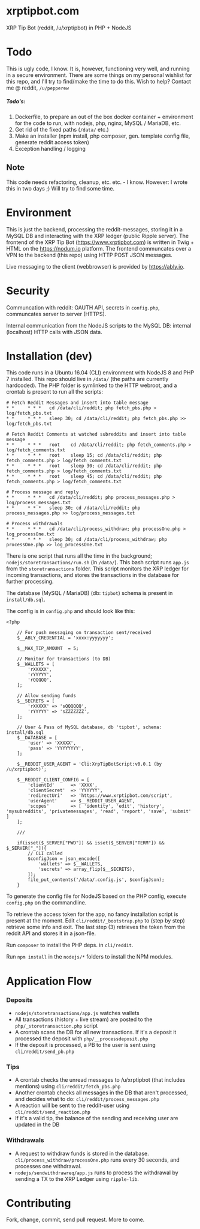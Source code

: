 # xrptipbot.com

XRP Tip Bot (reddit, /u/xrptipbot) in PHP + NodeJS

# Todo

This is ugly code, I know. It is, however, functioning very well, and running in a secure environment. There are some things on my personal wishlist for this repo, and I'll try to find/make the time to do this. Wish to help? Contact me @ reddit, `/u/pepperew`

##### Todo's:

1. Dockerfile, to prepare an out of the box docker container + environment for the code to run, with nodejs, php, nginx, MySQL / MariaDB, etc.
2. Get rid of the fixed paths (`/data/` etc.)
3. Make an installer (npm install, php composer, gen. template config file, generate reddit access token)
4. Exception handling / logging

## Note

This code needs refactoring, cleanup, etc. etc. - I know. However: I wrote this in two days ;) Will try to find some time.

# Environment

This is just the backend, processing the reddit-messages, storing it in a MySQL DB and interacting with the XRP ledger (public Ripple server).
The frontend of the XRP Tip Bot (https://www.xrptipbot.com) is written in Twig + HTML on the https://nodum.io platform. The frontend communcates
over a VPN to the backend (this repo) using HTTP POST JSON messages.

Live messaging to the client (webbrowser) is provided by https://ably.io.

# Security

Communcation with reddit: OAUTH API, secrets in `config.php`, communcates server to server (HTTPS).

Internal communication from the NodeJS scripts to the MySQL DB: internal (localhost) HTTP calls with JSON data.


# Installation (dev)

This code runs in a Ubuntu 16.04 (CLI) environment with NodeJS 8 and PHP 7 installed.
This repo should live in `/data/` (the paths are currently hardcoded). The PHP folder
is symlinked to the HTTP webroot, and a crontab is present to run all the scripts:

```
# Fetch Reddit Messages and insert into table message
* *     * * *   cd /data/cli/reddit; php fetch_pbs.php > log/fetch_pbs.txt
* *     * * *   sleep 30; cd /data/cli/reddit; php fetch_pbs.php >> log/fetch_pbs.txt

# Fetch Reddit Comments at watched subreddits and insert into table message
* *     * * *   root    cd /data/cli/reddit; php fetch_comments.php > log/fetch_comments.txt
* *     * * *   root    sleep 15; cd /data/cli/reddit; php fetch_comments.php > log/fetch_comments.txt
* *     * * *   root    sleep 30; cd /data/cli/reddit; php fetch_comments.php > log/fetch_comments.txt
* *     * * *   root    sleep 45; cd /data/cli/reddit; php fetch_comments.php > log/fetch_comments.txt

# Process message and reply
* *     * * *   cd /data/cli/reddit; php process_messages.php > log/process_messages.txt
* *     * * *   sleep 30; cd /data/cli/reddit; php process_messages.php >> log/process_messages.txt

# Process withdrawals
* *     * * *   cd /data/cli/process_withdraw; php processOne.php > log_processOne.txt
* *     * * *   sleep 30; cd /data/cli/process_withdraw; php processOne.php >> log_processOne.txt
```

There is one script that runs all the time in the background; `nodejs/storetransactions/run.sh` (in `/data/`). This
bash script runs `app.js` from the `storetransactions` folder. This script monitors the XRP
ledger for incoming transactions, and stores the transactions in the database for further processing.

The database (MySQL / MariaDB) (db: `tipbot`) schema is present in `install/db.sql`.

The config is in `config.php` and should look like this:

```
<?php

    // For push messaging on transaction sent/received
    $__ABLY_CREDENTIAL = 'xxxx:yyyyyyy';

    $__MAX_TIP_AMOUNT  = 5;

    // Monitor for transactions (to DB)
    $__WALLETS = [
        'rXXXXX',
        'rYYYYY',
        'rQQQQQ',
    ];

    // Allow sending funds
    $__SECRETS = [
        'rXXXXX' => 'sQQQQQQ',
        'rYYYYY' => 'sZZZZZZZ',
    ];

    // User & Pass of MySQL database, db 'tipbot', schema: install/db.sql
    $__DATABASE = [
        'user' => 'XXXXX',
        'pass' => 'YYYYYYYY',
    ];

    $__REDDIT_USER_AGENT = 'Cli:XrpTipBotScript:v0.0.1 (by /u/xrptipbot)';

    $__REDDIT_CLIENT_CONFIG = [
        'clientId'      => 'XXXX',
        'clientSecret'  => 'YYYYYY',
        'redirectUri'   => 'https://www.xrptipbot.com/script',
        'userAgent'     => $__REDDIT_USER_AGENT,
        'scopes'        => [ 'identity', 'edit', 'history', 'mysubreddits', 'privatemessages', 'read', 'report', 'save', 'submit' ]
    ];

    ///

    if(isset($_SERVER["PWD"]) && isset($_SERVER["TERM"]) && $_SERVER["_"]){
        // CLI called
        $configJson = json_encode([
            'wallets' => $__WALLETS,
            'secrets' => array_flip($__SECRETS),
        ]);
        file_put_contents('/data/.config.js', $configJson);
    }
```

To generate the config file for NodeJS based on the PHP config, execute `config.php` on the commandline.

To retrieve the access token for the app, no fancy installation script is present at the moment. Edit
`cli/reddit/_bootstrap.php` to (step by step) retrieve some info and exit. The last step (3) retrieves
the token from the reddit API and stores it in a json-file.

Run `composer` to install the PHP deps. in `cli/reddit`.

Run `npm install` in the `nodejs/*` folders to install the NPM modules.

# Application Flow

### Deposits

- `nodejs/storetransactions/app.js` watches wallets
- All transactions (history + live stream) are posted to the `php/_storetransaction.php` script
- A crontab scans the DB for all new transactions. If it's a deposit it processed the deposit with `php/__processdeposit.php`
- If the deposit is processed, a PB to the user is sent using `cli/reddit/send_pb.php`

### Tips

- A crontab checks the unread messages to /u/xrptipbot (that includes mentions) using `cli/reddit/fetch_pbs.php`
- Another crontab checks all messages in the DB that aren't processed, and decides what to do: `cli/reddit/process_messages.php`
- A reaction will be sent to the reddit-user using `cli/reddit/send_reaction.php`
- If it's a valid tip, the balance of the sending and receiving user are updated in the DB

### Withdrawals

- A request to withdraw funds is stored in the database. `cli/process_withdraw/processOne.php` runs every 30 seconds, and processes one withdrawal.
- `nodejs/sendwithdrawreq/app.js` runs to process the withdrawal by sending a TX to the XRP Ledger using `ripple-lib`.

# Contributing

Fork, change, commit, send pull request. More to come.

